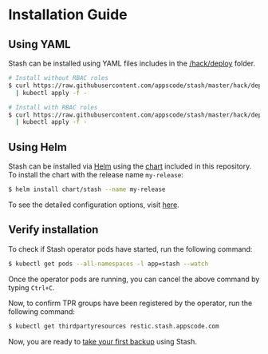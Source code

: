 # Installation Guide

## Using YAML
Stash can be installed using YAML files includes in the [/hack/deploy](/hack/deploy) folder.

```sh
# Install without RBAC roles
$ curl https://raw.githubusercontent.com/appscode/stash/master/hack/deploy/stash-without-rbac.yaml \
  | kubectl apply -f -

# Install with RBAC roles
$ curl https://raw.githubusercontent.com/appscode/stash/master/hack/deploy/stash-with-rbac.yaml \
  | kubectl apply -f -
```

## Using Helm
Stash can be installed via [Helm](https://helm.sh/) using the [chart](/chart/stash) included in this repository. To install the chart with the release name `my-release`:
```bash
$ helm install chart/stash --name my-release
```
To see the detailed configuration options, visit [here](chart/stash/README.md).


## Verify installation
To check if Stash operator pods have started, run the following command:
```sh
$ kubectl get pods --all-namespaces -l app=stash --watch
```

Once the operator pods are running, you can cancel the above command by typing `Ctrl+C`.

Now, to confirm TPR groups have been registered by the operator, run the following command:
```sh
$ kubectl get thirdpartyresources restic.stash.appscode.com
```

Now, you are ready to [take your first backup](/docs/tutorial.md) using Stash.
